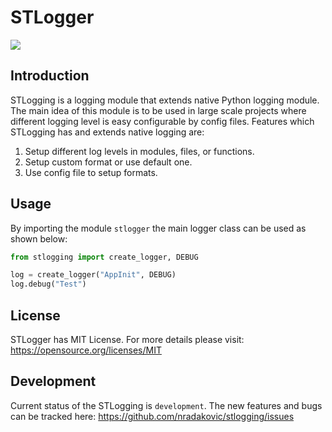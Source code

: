 # STLogger
![](https://github.com/nradakovic/stlogging/workflows/Linter%20check%20-%20examples/badge.svg)

## Introduction
STLogging is a logging module that extends native Python logging module. The main idea 
of this module is to be used in large scale projects where different 
logging level is easy configurable by config files.
Features which STLogging has and extends native logging are:
1. Setup different log levels in modules, files, or functions.
2. Setup custom format or use default one.
3. Use config file to setup formats.


## Usage
By importing the module `stlogger` the main logger class can be used as shown
 below:
```python
from stlogging import create_logger, DEBUG

log = create_logger("AppInit", DEBUG)
log.debug("Test")
```

## License
STLogger has MIT License.
For more details please visit: https://opensource.org/licenses/MIT

## Development
Current status of the STLogging is `development`. The new features and bugs can be tracked here: https://github.com/nradakovic/stlogging/issues
